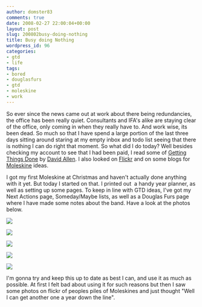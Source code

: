 ```yaml
---
author: domster83
comments: true
date: 2008-02-27 22:00:04+00:00
layout: post
slug: 200802busy-doing-nothing
title: Busy doing Nothing
wordpress_id: 96
categories:
- gtd
- life
tags:
- bored
- douglasfurs
- gtd
- moleskine
- work
---
```


So ever since the news came out at work about there being redundancies, the office has been really quiet. Consultants and IFA's alike are staying clear of the office, only coming in when they really have to. And work wise, its been dead. So much so that I have spend a large portion of the last three days sitting around staring at my empty inbox and todo list seeing that there is nothing I can do right that moment.
So what did I do today? Well besides checking my account to see that I had been paid, I read some of [Getting Things Done](http://www.amazon.co.uk/Getting-Things-Done-Stress-free-Productivity/dp/0749922648/ref=pd_bbs_sr_1?ie=UTF8&s=books&qid=1204147739&sr=8-1) by [David Allen](http://www.davidco.com). I also looked on [Flickr](http://flickr.com/search/?q=moleskine&w=all) and on some blogs for [Moleskine](http://amazon.co.uk/s/ref=nb_ss_w_h_?url=search-alias%3Daps&field-keywords=moleskine&Go.x=0&Go.y=0&Go=Go) ideas.




I got my first Moleskine at Christmas and haven't actually done anything with it yet. But today I started on that. I printed out  a handy year planner, as well as setting up some pages. To keep in line with GTD ideas, I've got my Next Actions page, Someday/Maybe lists, as well as a Douglas Furs page where I have made some notes about the band. Have a look at the photos below.




![](http://farm4.static.flickr.com/3256/2297089898_84777138bc.jpg?v=0)<!-- more -->




![](http://farm4.static.flickr.com/3290/2297090204_b04d644179.jpg?v=0)




![](http://farm4.static.flickr.com/3042/2296294395_3976351a1d.jpg?v=0)




![](http://farm4.static.flickr.com/3160/2297090738_0c0587985f.jpg?v=0)




![](http://farm4.static.flickr.com/3285/2297091028_304e9579b5.jpg?v=0)




I'm gonna try and keep this up to date as best I can, and use it as much as possible. At first I felt bad about using it for such reasons but then I saw some photos on flickr of peoples piles of Moleskines and just thought "Well I can get another one a year down the line".
